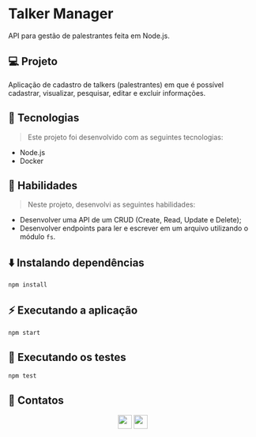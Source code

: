 # Talker Manager
API para gestão de palestrantes feita em Node.js.

## 💻 Projeto

Aplicação de cadastro de talkers (palestrantes) em que é possível cadastrar, visualizar, pesquisar, editar e excluir informações.

## 🚀 Tecnologias
> Este projeto foi desenvolvido com as seguintes tecnologias:

- Node.js
- Docker

## 📌 Habilidades

> Neste projeto, desenvolvi as seguintes habilidades:

- Desenvolver uma API de um CRUD (Create, Read, Update e Delete);
- Desenvolver endpoints para ler e escrever em um arquivo utilizando o módulo `fs`.

## ⬇️ Instalando dependências

```bash
npm install
``` 

## ⚡ Executando a aplicação

```bash
npm start
``` 

## 🧪 Executando os testes

```bash
npm test
```

## 💬 Contatos

<div align="center" style="display: inline_block">
  <a href="https://www.linkedin.com/in/lucas-da-cunha-moreti/" target="_blank"><img height="28rem" src="https://img.shields.io/badge/LinkedIn-0077B5?style=for-the-badge&logo=linkedin&logoColor=white"></a> 
  <a href = "mailto:lucasdacunha00@gmail.com"><img height="28rem" src="https://img.shields.io/badge/Gmail-D14836?style=for-the-badge&logo=gmail&logoColor=white" target="_blank"></a>
</div>
